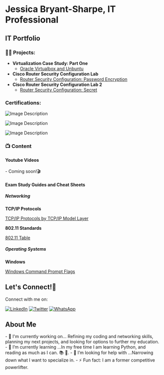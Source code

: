 <h1>Jessica Bryant-Sharpe, IT Professional</h1>
<h2></h>IT Portfolio</h2>

<h3>👨‍💻 Projects:</h3>

- <b>Virtualization Case Study: Part One</b>
  - [Oracle Virtualbox and Unbuntu](https://acrobat.adobe.com/id/urn:aaid:sc:va6c2:c1f7eed1-5bcc-4927-867f-bcf5f47619ea)
-  <b>Cisco Router Security Configuration Lab</b>
    - [Router Security Configuration: Password Encryption](https://acrobat.adobe.com/id/urn:aaid:sc:VA6C2:2cc2ab99-0ebe-4149-bf24-ae89aab08340)
 - <b>Cisco Router Security Configuration Lab 2</b>
    - [Router Security Configuration: Secret](https://acrobat.adobe.com/id/urn:aaid:sc:VA6C2:06a43b36-db38-44ee-9d4c-fecf931b0642)
  

<h3>Certifications:</h3>

![Image Description](https://i.imgur.com/D4fA5xA.png)

![Image Description](https://imgur.com/rNcOP2F.jpeg)

![Image Description](https://imgur.com/r3rdLme.jpg)







<h3>📺 Content </h3>

<h4>Youtube Videos</h4>
- Coming soon!🎬
<h4>Exam Study Guides and Cheat Sheets</h4>
<h5>Networking</h5>
 <b>TCP/IP Protocols</b>
   
   [TCP/IP Protocols by TCP/IP Model Layer](https://acrobat.adobe.com/id/urn:aaid:sc:VA6C2:95a1df0a-c107-433e-b772-6890fa929a29)

  <b>802.11 Standards</b>
  
  [802.11 Table](https://1drv.ms/x/s!AsMxPLVH8l_7rVj2JjKXfrqangqK?e=934fZr&nav=MTVfezJBREI5NDgwLTNDRUUtNEJDMC04Mjg5LTE5MkQxRTRBM0VBQn0)   


<h5>Operating Systems</h5>
<b>Windows</b>
  
  [Windows Command Prompt Flags](https://1drv.ms/x/s!AsMxPLVH8l_7rCAGlNAHwUMJurGL?e=iy0qvF&nav=MTVfezAwMDAwMDAwLTAwMDEtMDAwMC0wMDAwLTAwMDAwMDAwMDAwMH0)
 
<h2>Let's Connect!📱 </h2>
Connect with me on:

[![LinkedIn](https://img.shields.io/badge/LinkedIn-0077B5?style=for-the-badge&logo=linkedin&logoColor=white)](https://www.linkedin.com/in/jessica-b-41a42a91)
[![Twitter](https://img.shields.io/badge/Twitter-1DA1F2?style=for-the-badge&logo=twitter&logoColor=white)](https://x.com/NavigatingTech)
[![WhatsApp](https://img.shields.io/badge/WhatsApp-25D366?style=for-the-badge&logo=whatsapp&logoColor=white)](https://wa.me/13147997767)




<h2>About Me </h2>
- 🔭 I'm currently working on... Refining my coding and networking skills, planning my next projects, and looking for options to further my education.
- 🌱 I’m currently learning ...In my free time I am learning Python, and reading as much as I can. 📚 💭.
- 🤔 I’m looking for help with ...Narrowing down what I want to specialize in.
- ⚡ Fun fact: I am a former competitive powerlifter.

